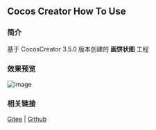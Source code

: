## Cocos Creator How To Use

### 简介

基于 CocosCreator 3.5.0 版本创建的 **画饼状图** 工程

### 效果预览
![image](../../../image/20220304/2022030401.png)

### 相关链接
[Gitee](https://gitee.com/mirrors_cocos-creator/test-cases-3d/tree/v3.0/assets/cases/ui/14.graphics) | [Github](https://github.com/cocos-creator/test-cases-3d/tree/v3.0/assets/cases/ui/14.graphics)